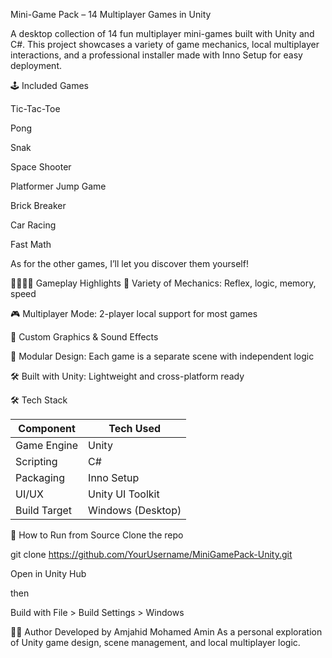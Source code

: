 Mini-Game Pack – 14 Multiplayer Games in Unity

A desktop collection of 14 fun multiplayer mini-games built with Unity and C#.
This project showcases a variety of game mechanics, local multiplayer interactions, and a professional installer made with Inno Setup for easy deployment.

🕹️ Included Games

Tic-Tac-Toe

Pong

Snak

Space Shooter

Platformer Jump Game

Brick Breaker

Car Racing

Fast Math

As for the other games, I’ll let you discover them yourself!

👨‍👩‍👧‍👦 Gameplay Highlights
🧠 Variety of Mechanics: Reflex, logic, memory, speed

🎮 Multiplayer Mode: 2-player local support for most games

🎨 Custom Graphics & Sound Effects

🧩 Modular Design: Each game is a separate scene with independent logic

🛠️ Built with Unity: Lightweight and cross-platform ready

🛠️ Tech Stack

| Component    | Tech Used         |
| ------------ | ----------------- |
| Game Engine  | Unity             |
| Scripting    | C#                |
| Packaging    | Inno Setup        |
| UI/UX        | Unity UI Toolkit  |
| Build Target | Windows (Desktop) |

🧪 How to Run from Source
Clone the repo

git clone https://github.com/YourUsername/MiniGamePack-Unity.git

Open in Unity Hub

then

Build with File > Build Settings > Windows

👨‍💻 Author
Developed by Amjahid Mohamed Amin
As a personal exploration of Unity game design, scene management, and local multiplayer logic.
